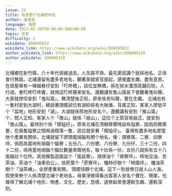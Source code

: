 ```yaml
---
issue: 21
title: 有意思个北埔老地名
author: 張美容
language: 海陸
date: 2013-05-30T00:00:00.000+08:00
topic: 文史
difficulty: 2
wikidata: Q98095822
wikidata_link: https://www.wikidata.org/wiki/Q98095822
author_wikidata_link: https://www.wikidata.org/wiki/Q98096319
author_wikidata: Q98096319
---
```

北埔鄉在新竹縣，六十年代𠊎嫁過去，人生路不熟，最先愛認識个就係地名，正毋會行無路。北埔還留有盡多老地名，聽著家娘家官提起，感覺盡生趣、盡有意思。
在𠊎屋脣有一條細巷仔安到「叮咚橋」，該位並無橋，係在排水溝頂高鋪石枋，人行過，會叮咚叮咚響，就用這叮咚聲來安名。還聽講有隻山窩長下會聽著鬼叫聲，大家就摎佢安到「鬼叫窩」，舞清楚後正知，原來係羌叫聲，實在生趣。
北埔也有一隻村安到大湖村，總話著頭擺該位有湖抑係有大陂塘，背尾正知，客家人摎低平个「盆地」地形安到「湖」，大湖就係照地形安名个。還聽講有安到「推山窩」个，問人正知，客家人个「推山」就係「崩山」，這位个土質容易崩忒，就安到「推山窩」。最特別个係「楔隘仔」，原來北埔在清朝移墾時設有隘寮，因為防務需要，在兩隻隘寮之間再過楔落一隻，該位就安著「楔隘仔」。
臺灣有盡多地名摎當地个產業有關係，北埔就留下摎頭擺焗腦有關个地名，像：頭寮窩、二寮、四寮坪，係因為當地有焗腦个腦寮；五份八、六份壢、八份寮、九份仔、三十二份、四十二份，係用當地焗腦个腦灶數量來做地名，每十灶係一份，五份八就係有五十八座腦灶个位所。其他像製造面盆个「面盆寮」、燒焿油个「焿寮坪」、榨地豆油、苦茶油、茶油个「油車伯公」，焙菸葉个「菸寮坪」、種柿仔樹个「柿園坪」、種油茶樹个「油茶崠」，全摎產業有關。
頭擺恬靜个北埔，這下一到放尞日就人山人海，假使來尞个人係清楚北埔个老地名，毋單淨做得看出客家人安名个實在、簡單，也做得了解北埔个地形、物產、文化、歷史，恁樣，遶尞起來會還較生趣、還較深刻。